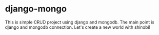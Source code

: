 # django-mongo
This is simple CRUD project using django and mongodb. The main point is django and mongodb connection. Let's create a new world with shinobi!

